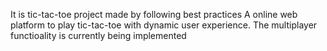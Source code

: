 It is tic-tac-toe project made by following best practices
A online web platform to play tic-tac-toe with dynamic user experience.
The multiplayer functioality is currently being implemented